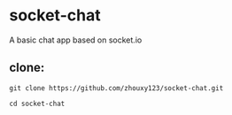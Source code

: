 # socket-chat
A basic chat app based on socket.io 

## clone:
```
git clone https://github.com/zhouxy123/socket-chat.git
```
```
cd socket-chat
```
